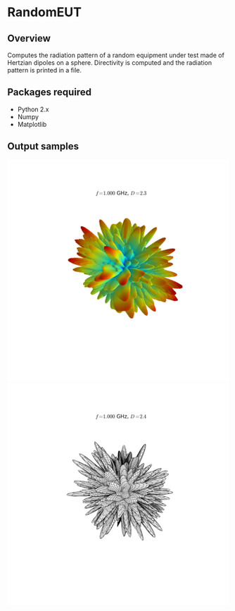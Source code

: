 RandomEUT
=========

Overview
--------
Computes the radiation pattern of a random equipment under test made of Hertzian dipoles on a sphere.
Directivity is computed and the radiation pattern is printed in a file.


Packages required
-----------------
* Python 2.x
* Numpy
* Matplotlib

Output samples
--------------

![Radiation pattern picture](./f1.000_2.3.png "Radiation pattern picture sample in b&w")
![Radiation pattern picture](./f1.000_2.4.png "Radiation pattern picture sample in color")


